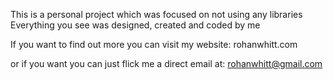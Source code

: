 
This is a personal project which was focused on not using any libraries
Everything you see was designed, created and coded by me

If you want to find out more you can visit my website: rohanwhitt.com

or if you want you can just flick me a direct email at: rohanwhitt@gmail.com
